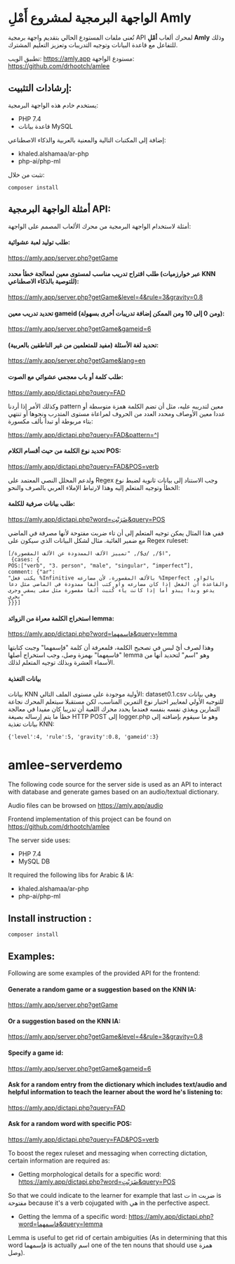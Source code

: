 # الواجهة البرمجية لمشروع أَمْلِ Amly
تُعنى ملفات المستودع الحالي بتقديم واجهة برمجية API لمحرك ألعاب **أمْلِ Amly** وذلك للتفاعل مع قاعدة البيانات وتوجيه التدريبات وتعزيز التعليم المشترك.

تطبيق الويب: https://amly.app
مستودع الواجهة: https://github.com/drhootch/amlee

##  إرشادات التثبيت:

يستخدم خادم هذه الواجهة البرمجية:
- PHP 7.4
- قاعدة بيانات MySQL

إضافة إلى المكتبات التالية والمعنية بالعربية والذكاء الاصطناعي:
- khaled.alshamaa/ar-php
- php-ai/php-ml

تثبت من خلال:
```
composer install
```

## أمثلة الواجهة البرمجية API:

أمثلة لاستخدام الواجهة البرمجية من محرك الألعاب المصمم على الواجهة:

#### طلب توليد لعبة عشوائية:
https://amly.app/server.php?getGame

#### طلب اقتراح تدريب مناسب لمستوى معين لمعالجة خطأ محدد (عبر خوارزميات KNN للتوصية بالذكاء الاصطناعي):
https://amly.app/server.php?getGame&level=4&rule=3&gravity=0.8


#### تحديد تدريب معين gameid (ومن 0 إلى 10 ومن الممكن إضافة تدريبات أخرى بسهولة):
https://amly.app/server.php?getGame&gameid=6

#### تحديد لغة الأسئلة (مفيد للمتعلمين من غير الناطقين بالعربية):
https://amly.app/server.php?getGame&lang=en

#### طلب كلمة أو باب معجمي عشوائي مع الصوت:
https://amly.app/dictapi.php?query=FAD

وكذلك الأمر إذا أردنا pattern معين لتدريبه عليه، مثل أن تضم الكلمة همزة متوسطة أو عددا معين الأوصاف ومحدد العدد من الحروف لمراعاة مستوى المتدرب ونحوها أو تنتهي بتاء مربوطة أو تبدأ بألف مكسورة:

https://amly.app/dictapi.php?query=FAD&pattern=^إ

#### تحديد نوع الكلمة من حيث أقسام الكلام POS:
https://amly.app/dictapi.php?query=FAD&POS=verb


ولدعم المحلل النصي المعتمد على Regex وجب الاستناد إلى بيانات ثانوية لضبط نوع الخطأ وتوجيه المتعلم إليه وهذا لارتباط الإملاء العربي بالصرف والنحو:

#### طلب بيانات صرفية للكلمة:

https://amly.app/dictapi.php?word=ضَرَبْتِ&query=POS

ففي هذا المثال يمكن توجيه المتعلم إلى أن تاء ضربت مفتوحة لأنها مصرفة في الماضي مع ضمير الغائبة. مثال لشكل البيانات الذي سيكون على Regex ruleset:

```
[/ا$/, /ى$/, "تمييز الألف الممدودة عن الألف المقصورة",
 {cases: {
POS:["verb", "3. person", "male", "singular", “imperfect”],
comment: {"ar":
"يكتب فعل %Infinitive بالألف المقصورة، لأن مضارعه %Imperfect بالواو, والقاعدة أن الفعل إذا كان مضارعه واو كتب ألفا ممدودة في الماضي مثل دعا يدعو وبدا يبدو أما إذا كانت ياء كُتبت ألفا مقصورة مثل سقى يسقي وجرى يجري"
}}}]
```

#### استخراج الكلمة معراة من الزوائد lemma:

https://amly.app/dictapi.php?word=فاسمهما&query=lemma

وهذا لصرف أيّ لبس في تصحيح الكلمة، فلمعرفة أن كلمة "فإسمهما" وجبت كتابتها "فاسمهما" بهمزة وصل، وجب استخراج أصلها lemma وهو "اسم" لتحديد أنها من الأسماء العشرة وبذلك توجيه المتعلم لذلك.


#### بيانات التغذية
بيانات KNN الأولية موجودة على مستوى الملف التالي: dataset0.1.csv وهي بيانات للتوجيه الأولي لمعايير اختيار نوع التمرين المناسب، لكن مستقبلا سيتعلم المحرك نجاعة التمارين ويغذي نفسه بنفسه فعندما يحدد محرك اللعبة أن تدريبا كان مفيدا في معالجة خطأ ما يتم إرساله بصيغة HTTP POST إلى logger.php وهو ما سيقوم بإضافته إلى بيانات تغذية KNN:
```
{'level':4, 'rule':5, 'gravity':0.8, 'gameid':3}
```



# amlee-serverdemo
The following code source for the server side is used as an API to interact with database and generate games based on an audio/textual dictionary.

Audio files can be browsed on https://amly.app/audio

Frontend implementation of this project can be found on https://github.com/drhootch/amlee

The server side uses:
- PHP 7.4
- MySQL DB

It required the following libs for Arabic & IA:
- khaled.alshamaa/ar-php
- php-ai/php-ml

## Install instruction :
```
composer install
```

## Examples:

Following are some examples of the provided API for the frontend:

#### Generate a random game or a suggestion based on the KNN IA:

https://amly.app/server.php?getGame

#### Or a suggestion based on the KNN IA:
https://amly.app/server.php?getGame&level=4&rule=3&gravity=0.8

#### Specify a game id:
https://amly.app/server.php?getGame&gameid=6

#### Ask for a random entry from the dictionary which includes text/audio and helpful information to teach the learner about the word he's listening to:
https://amly.app/dictapi.php?query=FAD

#### Ask for a random word with specific POS:
https://amly.app/dictapi.php?query=FAD&POS=verb


To boost the regex ruleset and messaging when correcting dictation, certain information are required as:

- Getting morphological details for a specific word:
https://amly.app/dictapi.php?word=ضَرَبْتِ&query=POS

So that we could indicate to the learner for example that last ت in ضربت is مفتوحة because it's a verb cojugated with هي in the perfective aspect.

- Getting the lemma of a specific word:
https://amly.app/dictapi.php?word=فاسمهما&query=lemma

Lemma is useful to get rid of certain ambiguities (As in determining that this word فإسمهما is actually اسم one of the ten nouns that should use همزة وصل).
